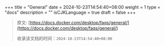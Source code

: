 +++
title = "General"
date = 2024-10-23T14:54:40+08:00
weight = 1
type = "docs"
description = ""
isCJKLanguage = true
draft = false
+++

> 原文: [https://docs.docker.com/desktop/faqs/general/](https://docs.docker.com/desktop/faqs/general/)
>
> 收录该文档的时间：`2024-10-23T14:54:40+08:00`
